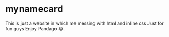 # mynamecard
This is just a website in which me messing with html and inline css
Just for fun guys
Enjoy Pandago 😂.
